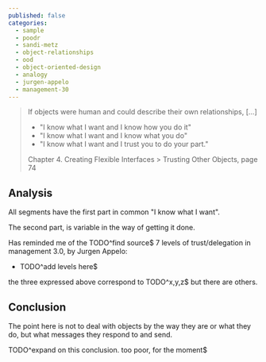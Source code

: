 ```yaml
---
published: false
categories:
  - sample
  - poodr
  - sandi-metz
  - object-relationships
  - ood
  - object-oriented-design
  - analogy
  - jurgen-appelo
  - management-30
---
```


>If objects were human and could describe their own relationships, [...]
>
>  * "I know what I want and I know how you do it"
>  * "I know what I want and I know what you do"
>  * "I know what I want and I trust you to do your part."
>
> Chapter 4. Creating Flexible Interfaces > Trusting Other Objects, page 74

## Analysis

All segments have the first part in common "I know what I want".

The second part, is variable in the way of getting it done. 

Has reminded me of the TODO^find source$ 7 levels of trust/delegation in management 3.0, by Jurgen Appelo:

  * TODO^add levels here$

the three expressed above correspond to TODO^x,y,z$ but there are others.

## Conclusion

The point here is not to deal with objects by the way they are or what they do, but what messages they respond to and send.

TODO^expand on this conclusion. too poor, for the moment$
